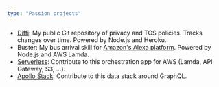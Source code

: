 ```yaml
---
type: "Passion projects"
---
```


* [Diffi](https://github.com/weitzman/diffi): My public Git repository of privacy and TOS policies. Tracks changes over time. Powered by Node.js and Heroku.
* Buster: My bus arrival skill for [Amazon's Alexa platform](https://developer.amazon.com/public/solutions/alexa). Powered by Node.js and AWS Lamda.
* [Serverless](http://www.serverless.com): Contribute to this orchestration app for AWS (Lamda, API Gateway, S3, ...).
* [Apollo Stack](https://medium.com/apollo-stack): Contribute to this data stack around GraphQL.
